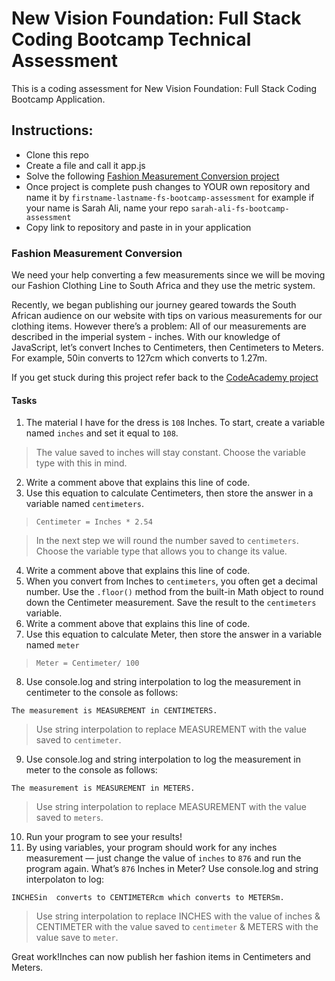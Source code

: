 # New Vision Foundation: Full Stack Coding Bootcamp Technical Assessment
This is a coding assessment for New Vision Foundation: Full Stack Coding Bootcamp Application.

## Instructions:
- Clone this repo
- Create a file and call it app.js
- Solve the following [Fashion Measurement Conversion project](https://github.com/nu-viz/fs-bootcamp-assessment#fashion-measurement-conversion)
- Once project is complete push changes to YOUR own repository and name it by `firstname-lastname-fs-bootcamp-assessment` for example if your name is Sarah Ali, name your repo `sarah-ali-fs-bootcamp-assessment`
- Copy link to repository and paste in in your application

### Fashion Measurement Conversion
We need your help converting a few measurements since we will be moving our Fashion Clothing Line to South Africa and they use the metric system.

Recently, we began publishing our journey geared towards the South African  audience on our website with tips on various measurements for our clothing items. However there’s a problem: All of our measurements are described in the imperial system - inches.
With our knowledge of JavaScript, let’s convert Inches to Centimeters, then Centimeters to Meters.
For example, 50in  converts to 127cm which converts to 1.27m.

If you get stuck during this project refer back to the [CodeAcademy project](https://www.codecademy.com/courses/introduction-to-javascript/projects/kelvin-weather-javascript)

#### Tasks
1. The material I have for the dress is  `108` Inches. To start, create a variable named `inches` and set it equal to `108`. 
> The value saved to inches will stay constant. Choose the variable type with this in mind.

2. Write a comment above that explains this line of code.
3. Use this equation to calculate Centimeters, then store the answer in a variable named `centimeters`.
> `Centimeter = Inches * 2.54`

> In the next step we will round the number saved to `centimeters`. Choose the variable type that allows you to change its value.

4. Write a comment above that explains this line of code.
5. When you convert from Inches to `centimeters`, you often get a decimal number.
Use the `.floor()` method from the built-in Math object to round down the Centimeter measurement. Save the result to the `centimeters` variable.
6. Write a comment above that explains this line of code.
7. Use this equation to calculate Meter, then store the answer in a variable named `meter`
>`Meter = Centimeter/ 100`
8. Use console.log and string interpolation to log the measurement in centimeter to the console as follows:
```
The measurement is MEASUREMENT in CENTIMETERS.
```
> Use string interpolation to replace MEASUREMENT with the value saved to `centimeter`.
9. Use console.log and string interpolation to log the measurement in meter to the console as follows:
```
The measurement is MEASUREMENT in METERS.
````
> Use string interpolation to replace MEASUREMENT with the value saved to `meters`.
10. Run your program to see your results!
11. By using variables, your program should work for any inches measurement — just change the value of `inches` to `876` and run the program again. What’s `876` Inches in Meter? Use console.log and string interpolaton to log:

```
INCHESin  converts to CENTIMETERcm which converts to METERSm.
```
> Use string interpolation to replace INCHES with the value of inches & CENTIMETER with the value saved to `centimeter` & METERS with the value save to `meter`.

Great work!Inches can now publish her fashion items in Centimeters and Meters.

